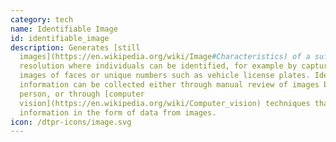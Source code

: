 ```yaml
---
category: tech
name: Identifiable Image
id: identifiable_image
description: Generates [still
  images](https://en.wikipedia.org/wiki/Image#Characteristics) of a sufficient
  resolution where individuals can be identified, for example by capturing
  images of faces or unique numbers such as vehicle license plates. Identifying
  information can be collected either through manual review of images by a
  person, or through [computer
  vision](https://en.wikipedia.org/wiki/Computer_vision) techniques that derives
  information in the form of data from images.
icon: /dtpr-icons/image.svg
---
```

